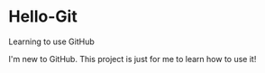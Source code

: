 # Hello-Git
Learning to use GitHub

I'm new to GitHub. This project is just for me to learn how to use it!
